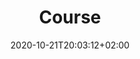 ---
title: "Course"
listchaire: false
member: "PLevy"
date: 2020-10-21T20:03:12+02:00
draft: false
searchFilter: Course
notEverything: true
notListed: true
layout: list
comment: false
zone: "courses"
---